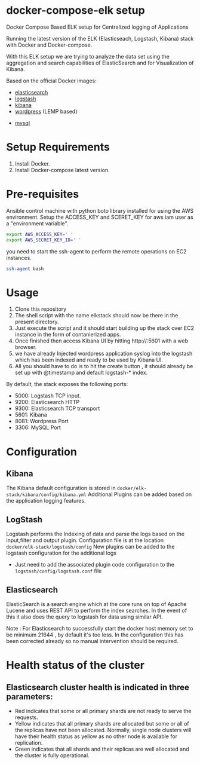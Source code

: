 # docker-compose-elk setup 

Docker Compose Based ELK setup for Centralized logging of Applications

Running the latest version of the ELK (Elasticseach, Logstash, Kibana) stack with Docker and Docker-compose.

With this ELK setup we are trying to analyze the data set using the aggregation and search capabilities of ElasticSearch and for Visualization of Kibana.

Based on the official Docker images:

* [elasticsearch](https://registry.hub.docker.com/_/elasticsearch/)
* [logstash](https://registry.hub.docker.com/_/logstash/)
* [kibana](https://registry.hub.docker.com/_/kibana/)
* [wordpress](https://registry.hub.docker.com/_/Wordpress/) (LEMP based)
- [mysql](https://registry.hub.docker.com/_/mysql/)

# Setup Requirements

1. Install Docker.
2. Install Docker-compose latest version.

# Pre-requisites

Ansible control machine with python boto library installed for using the AWS environment.
Setup the ACCESS_KEY and SCERET_KEY for aws iam user as a "environment variable".

```bash
export AWS_ACCESS_KEY=' ' 
export AWS_SECRET_KEY_ID=' '
```

you need to start the ssh-agent to perform the remote operations on EC2 instances.

```bash
ssh-agent bash
```

# Usage 

1. Clone this repository
2. The shell script with the name elkstack should now be there in the present directory.
3. Just execute the script and it should start building up the stack over EC2 instance in the form of contanierized apps.
4. Once finished then access Kibana UI by hitting http://<ec2 instance IP>:5601 with a web browser.  
5. we have already Injected wordpress application syslog into the logstash which has been indexed and ready to be used by Kibana UI.
6. All you should have to do is to hit the create button , it should already be set up with @timestamp and default logstash-* index.

By default, the stack exposes the following ports:

* 5000: Logstash TCP input.
* 9200: Elasticsearch HTTP
* 9300: Elasticsearch TCP transport
* 5601: Kibana
* 8081: Wordpress Port
* 3306: MySQL Port

# Configuration

## Kibana

The Kibana default configuration is stored in `docker/elk-stack/kibana/config/kibana.yml`
Additional Plugins can be added based on the application logging features.

## LogStash

Logstash performs the Indexing of data and parse the logs based on the input,filter and output plugin.
Configuration file is at the location `docker/elk-stack/logstash/config`
New plugins can be added to the logstash configuration for the additional logs

* Just need to add the associated plugin code configuration to the `logstash/config/logstash.conf` file

## Elasticsearch

 ElasticSearch is a search engine which at the core runs on top of Apache Lucene and uses REST API to perform the index searches.
 In the event of this it also does the query to logstash for data using similar API.
 
 Note : For Elasticsearch to successfully start the docker host memory set to be minimum 21644 , by default it's too less.
       In the configuration this has been corrected already so no manual intervention should be required.

#  Health status of the cluster
## Elasticsearch cluster health is indicated in three parameters:

* Red indicates that some or all primary shards are not ready to serve the requests.
* Yellow indicates that all primary shards are allocated but some or all of the replicas have not been allocated. Normally, single node   clusters will have their health status as yellow as no other node is available for replication.
* Green indicates that all shards and their replicas are well allocated and the cluster is fully operational.
